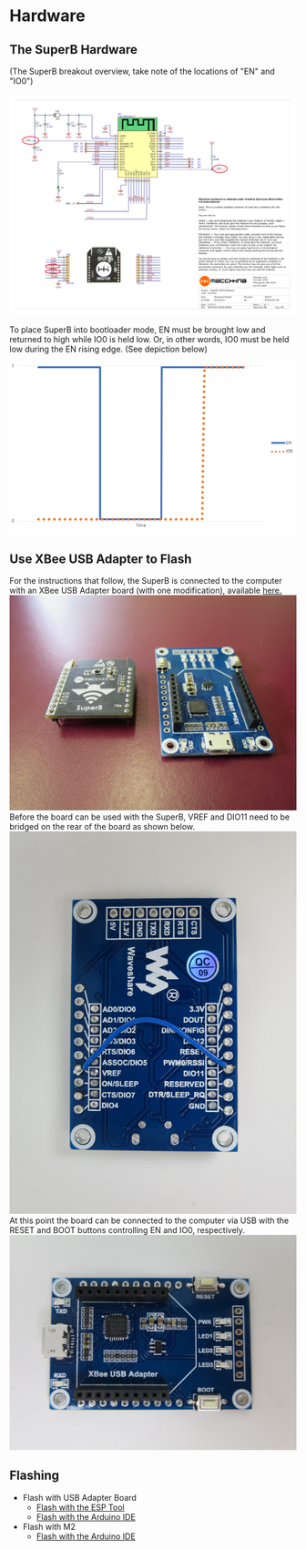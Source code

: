 # Hardware

## The SuperB Hardware

  
\(The SuperB breakout overview, take note of the locations of "EN" and "IO0"\)

![ESP32 Breakout Overview](../.gitbook/assets/sch-01012_r0_schem_final-1.png)

To place SuperB into bootloader mode, EN must be brought low and returned to high while IO0 is held low. Or, in other words, IO0 must be held low during the EN rising edge. \(See depiction below\)  


![Graph showing EN and IO0](../.gitbook/assets/en_io0_graph.PNG)

## Use XBee USB Adapter to Flash

For the instructions that follow, the SuperB is connected to the computer with an XBee USB Adapter board \(with one modification\), available [here.](https://www.amazon.com/XBee-USB-Adapter-Communication-Connectivity/dp/B017KGBP6Y)  
![Image showing SuperB next to adapter board](../.gitbook/assets/img_6662.JPG)  
Before the board can be used with the SuperB, VREF and DIO11 need to be bridged on the rear of the board as shown below.  
![Image showing jumper wire soldered between pins labelled &quot;VREF&quot; and &quot;DIO11&quot;](../.gitbook/assets/img_6664.JPG)  
At this point the board can be connected to the computer via USB with the RESET and BOOT buttons controlling EN and IO0, respectively.  
![Image showing RESET and BOOT buttons](../.gitbook/assets/img_6663.JPG)

## Flashing

* Flash with USB Adapter Board
  * [Flash with the ESP Tool](flashing-superb-with-usb-adapter-board/esp.md)  
  * [Flash with the Arduino IDE](flashing-superb-with-usb-adapter-board/arduino.md)
* Flash with M2
  * [Flash with the Arduino IDE](flashing-superb-with-m2/arduinom2.md)

